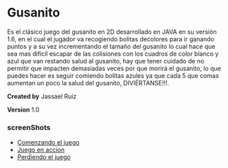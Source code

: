 Gusanito
========

Es el clásico juego del gusanito en 2D desarrollado en JAVA en su versión 1.6, en el cual el jugador va recogiendo bolitas decolores para ir ganando puntos y a su vez incrementando el tamaño del gusanito lo cual hace que sea mas difícil escapar de las colisiones con los cuadros de color blanco y azul que van restando salud al gusanito, hay que tener cuidado de no permitir que impacten demasiadas veces por que morirá el gusanito, lo que puedes hacer es seguir comiendo bolitas azules ya que cada 5 que comas aumentan un poco la salud del gusanito, DIVIÉRTANSE!!!.

**Created by** Jassael Ruiz

**Version** 1.0

### screenShots
  * [Comenzando el juego](https://raw.github.com/Jars1991/Gusanito/master/screenShots/bienvenida.PNG)
  * [Juego en accion](https://raw.github.com/Jars1991/Gusanito/master/screenShots/jugando.PNG)
  * [Perdiendo el juego](https://raw.github.com/Jars1991/Gusanito/master/screenShots/muriendo.PNG)
